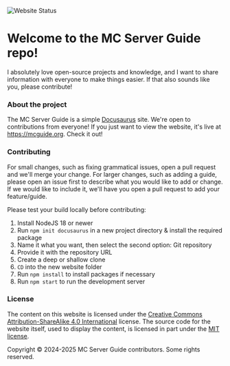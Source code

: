 ![Website Status](https://img.shields.io/website?url=https%3A%2F%2Fmcguide.org&link=https%3A%2F%2Fmcguide.org)

# Welcome to the MC Server Guide repo!

I absolutely love open-source projects and knowledge, and I want to share information with everyone to make things easier. If that also sounds like you, please contribute!

### About the project

The MC Server Guide is a simple [Docusaurus](https://docusaurus.io/) site. We're open to contributions from everyone! If you just want to view the website, it's live at https://mcguide.org. Check it out!

### Contributing

For small changes, such as fixing grammatical issues, open a pull request and we'll merge your change. For larger changes, such as adding a guide, please open an issue first to describe what you would like to add or change. If we would like to include it, we'll have you open a pull request to add your feature/guide.

Please test your build locally before contributing:

1. Install NodeJS 18 or newer
2. Run `npm init docusaurus` in a new project directory & install the required package
3. Name it what you want, then select the second option: Git repository
4. Provide it with the repository URL
5. Create a deep or shallow clone
6. `CD` into the new website folder
7. Run `npm install` to install packages if necessary
8. Run `npm start` to run the development server

### License
The content on this website is licensed under the [Creative Commons Attribution-ShareAlike 4.0 International](https://creativecommons.org/licenses/by-sa/4.0/) license. The source code for the website itself, used to display the content, is licensed in part under the [MIT license](https://github.com/facebook/docusaurus/blob/main/LICENSE).

Copyright © 2024-2025 MC Server Guide contributors. Some rights reserved.

